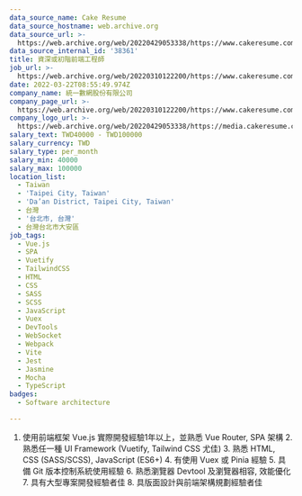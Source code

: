 ```yaml
---
data_source_name: Cake Resume
data_source_hostname: web.archive.org
data_source_url: >-
  https://web.archive.org/web/20220429053338/https://www.cakeresume.com/jobs?ref=jobs_job_search_202001_v2&utm_campaign=jobs_job_search&utm_source=google&utm_content=202001_v2&gclid=CjwKCAjw9qiTBhBbEiwAp-GE0QAQVi1PP90Zg7RzV-FMesN7AdET8fKhFD3Kkq1N6nhM9n3zrUIYlhoChVoQAvD_BwE
data_source_internal_id: '38361'
title: 資深或初階前端工程師
job_url: >-
  https://web.archive.org/web/20220310122200/https://www.cakeresume.com/companies/presco-ws/jobs/senior-or-junior-front-end-engineer
date: 2022-03-22T08:55:49.974Z
company_name: 統一數網股份有限公司
company_page_url: >-
  https://web.archive.org/web/20220310122200/https://www.cakeresume.com/companies/presco-ws
company_logo_url: >-
  https://web.archive.org/web/20220429053338/https://media.cakeresume.com/image/upload/s--3nPezBiD--/c_pad,fl_png8,h_200,w_200/v1647571727/fos2bygcodjiy64sbweu.png
salary_text: TWD40000 - TWD100000
salary_currency: TWD
salary_type: per_month
salary_min: 40000
salary_max: 100000
location_list:
  - Taiwan
  - 'Taipei City, Taiwan'
  - 'Da’an District, Taipei City, Taiwan'
  - 台灣
  - '台北市, 台灣'
  - 台灣台北市大安區
job_tags:
  - Vue.js
  - SPA
  - Vuetify
  - TailwindCSS
  - HTML
  - CSS
  - SASS
  - SCSS
  - JavaScript
  - Vuex
  - DevTools
  - WebSocket
  - Webpack
  - Vite
  - Jest
  - Jasmine
  - Mocha
  - TypeScript
badges:
  - Software architecture

---
```


1. 使用前端框架 Vue.js 實際開發經驗1年以上，並熟悉 Vue Router, SPA 架構 2. 熟悉任一種 UI Framework (Vuetify, Tailwind CSS 尤佳) 3. 熟悉 HTML, CSS (SASS/SCSS), JavaScript (ES6+) 4. 有使用 Vuex 或 Pinia 經驗 5. 具備 Git 版本控制系統使用經驗 6. 熟悉瀏覽器 Devtool 及瀏覽器相容, 效能優化 7. 具有大型專案開發經驗者佳 8. 具版面設計與前端架構規劃經驗者佳
